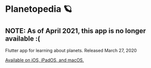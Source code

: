 # Planetopedia 🪐

## NOTE: As of April 2021, this app is no longer available :(

Flutter app for learning about planets.
Released March 27, 2020

[Available on iOS, iPadOS, and macOS.](https://apps.apple.com/us/app/planetopedia/id1501920966)
